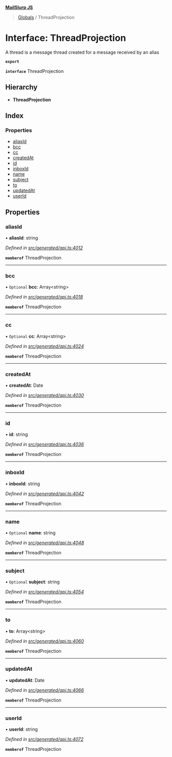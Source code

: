 **[MailSlurp JS](../README.md)**

> [Globals](../README.md) / ThreadProjection

# Interface: ThreadProjection

A thread is a message thread created for a message received by an alias

**`export`** 

**`interface`** ThreadProjection

## Hierarchy

* **ThreadProjection**

## Index

### Properties

* [aliasId](threadprojection.md#aliasid)
* [bcc](threadprojection.md#bcc)
* [cc](threadprojection.md#cc)
* [createdAt](threadprojection.md#createdat)
* [id](threadprojection.md#id)
* [inboxId](threadprojection.md#inboxid)
* [name](threadprojection.md#name)
* [subject](threadprojection.md#subject)
* [to](threadprojection.md#to)
* [updatedAt](threadprojection.md#updatedat)
* [userId](threadprojection.md#userid)

## Properties

### aliasId

•  **aliasId**: string

*Defined in [src/generated/api.ts:4012](https://github.com/mailslurp/mailslurp-client/blob/aab6cee/src/generated/api.ts#L4012)*

**`memberof`** ThreadProjection

___

### bcc

• `Optional` **bcc**: Array\<string>

*Defined in [src/generated/api.ts:4018](https://github.com/mailslurp/mailslurp-client/blob/aab6cee/src/generated/api.ts#L4018)*

**`memberof`** ThreadProjection

___

### cc

• `Optional` **cc**: Array\<string>

*Defined in [src/generated/api.ts:4024](https://github.com/mailslurp/mailslurp-client/blob/aab6cee/src/generated/api.ts#L4024)*

**`memberof`** ThreadProjection

___

### createdAt

•  **createdAt**: Date

*Defined in [src/generated/api.ts:4030](https://github.com/mailslurp/mailslurp-client/blob/aab6cee/src/generated/api.ts#L4030)*

**`memberof`** ThreadProjection

___

### id

•  **id**: string

*Defined in [src/generated/api.ts:4036](https://github.com/mailslurp/mailslurp-client/blob/aab6cee/src/generated/api.ts#L4036)*

**`memberof`** ThreadProjection

___

### inboxId

•  **inboxId**: string

*Defined in [src/generated/api.ts:4042](https://github.com/mailslurp/mailslurp-client/blob/aab6cee/src/generated/api.ts#L4042)*

**`memberof`** ThreadProjection

___

### name

• `Optional` **name**: string

*Defined in [src/generated/api.ts:4048](https://github.com/mailslurp/mailslurp-client/blob/aab6cee/src/generated/api.ts#L4048)*

**`memberof`** ThreadProjection

___

### subject

• `Optional` **subject**: string

*Defined in [src/generated/api.ts:4054](https://github.com/mailslurp/mailslurp-client/blob/aab6cee/src/generated/api.ts#L4054)*

**`memberof`** ThreadProjection

___

### to

•  **to**: Array\<string>

*Defined in [src/generated/api.ts:4060](https://github.com/mailslurp/mailslurp-client/blob/aab6cee/src/generated/api.ts#L4060)*

**`memberof`** ThreadProjection

___

### updatedAt

•  **updatedAt**: Date

*Defined in [src/generated/api.ts:4066](https://github.com/mailslurp/mailslurp-client/blob/aab6cee/src/generated/api.ts#L4066)*

**`memberof`** ThreadProjection

___

### userId

•  **userId**: string

*Defined in [src/generated/api.ts:4072](https://github.com/mailslurp/mailslurp-client/blob/aab6cee/src/generated/api.ts#L4072)*

**`memberof`** ThreadProjection
